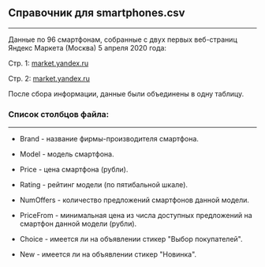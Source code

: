 ## Справочник для smartphones.csv

---

Данные по 96 смартфонам, собранные с двух первых веб-страниц Яндекс Маркета (Москва) 5 апреля 2020 года:

Стр. 1: [market.yandex.ru](https://market.yandex.ru/catalog--smartfony/16814639/list?hid=91491&glfilter=16816262%3A16816264&local-offers-first=0&onstock=1)

Стр. 2: [market.yandex.ru](https://market.yandex.ru/catalog--smartfony/16814639/list?hid=91491&glfilter=16816262%3A16816264&local-offers-first=0&onstock=1&page=2)

После сбора информации, данные были объединены в одну таблицу.

### Список столбцов файла:

---

* Brand - название фирмы-производителя смартфона.

* Model - модель смартфона.

* Price - цена смартфона (рубли).

* Rating - рейтинг модели (по пятибальной шкале).

* NumOffers - количество предложений смартфонов данной модели.

* PriceFrom - минимальная цена из числа доступных предложений на смартфон данной модели (рубли).

* Choice - имеется ли на объявлении стикер "Выбор покупателей".

* New - имеется ли на объявлении стикер "Новинка".
